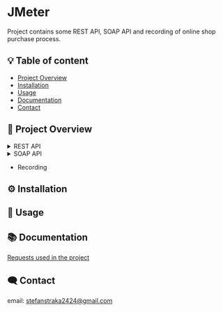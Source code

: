 
# JMeter

Project contains some REST API, SOAP API and recording of online shop purchase process.

 


## :bulb: Table of content
- [Project Overview](#-project-overview)
- [Installation](#️-installation)
- [Usage](#-usage)
- [Documentation](#-documentation)
- [Contact](#️-contact)
## 📖 Project Overview

<details>
  <summary>REST API</summary>
  
  - **GET request**
  - **POST request**
  - **PUT request**
  - **DELETE request**

</details>

<details>
  <summary>SOAP API</summary>
  
  - **Add request**
  - **Divide request**
  - **Multiply request**
  - **Substract request**

</details>

- Recording   

## ⚙️ Installation

    
## 📝 Usage



## 📚 Documentation

[Requests used in the project](https://reqres.in/)
## 🗨️ Contact
email: stefanstraka2424@gmail.com



